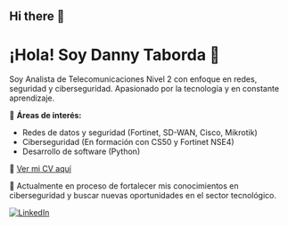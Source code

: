 ## Hi there 👋
# ¡Hola! Soy Danny Taborda 👋

Soy Analista de Telecomunicaciones Nivel 2 con enfoque en redes, seguridad y ciberseguridad. Apasionado por la tecnología y en constante aprendizaje.

🔧 **Áreas de interés:**  
- Redes de datos y seguridad (Fortinet, SD-WAN, Cisco, Mikrotik)  
- Ciberseguridad (En formación con CS50 y Fortinet NSE4)  
- Desarrollo de software (Python)  

📄 [Ver mi CV aquí](https://drive.google.com/file/d/1kTG1m37YojD5XaFxuHlDUJ2WhzvpiBbb/view?usp=sharing)

🚀 Actualmente en proceso de fortalecer mis conocimientos en ciberseguridad y buscar nuevas oportunidades en el sector tecnológico.

[![LinkedIn](https://img.shields.io/badge/LinkedIn-Danny%20Taborda-blue)](https://www.linkedin.com/in/danny-andrei-taborda-7ab007258/)
